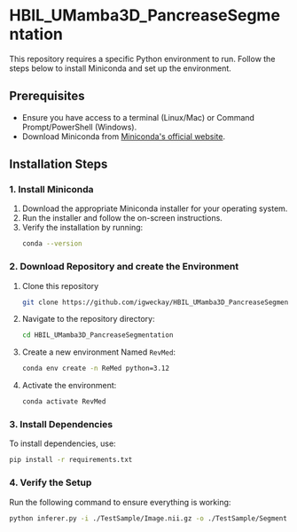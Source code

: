 # HBIL_UMamba3D_PancreaseSegmentation

This repository requires a specific Python environment to run. Follow the steps below to install Miniconda and set up the environment.

## Prerequisites

- Ensure you have access to a terminal (Linux/Mac) or Command Prompt/PowerShell (Windows).
- Download Miniconda from [Miniconda's official website](https://docs.conda.io/en/latest/miniconda.html).

## Installation Steps

### 1. Install Miniconda

1. Download the appropriate Miniconda installer for your operating system.
2. Run the installer and follow the on-screen instructions.
3. Verify the installation by running:
    ```bash
    conda --version
    ```

### 2. Download Repository and create the Environment

1. Clone this repository
    ```bash
    git clone https://github.com/igweckay/HBIL_UMamba3D_PancreaseSegmentation.git
    ```
2. Navigate to the repository directory:
    ```bash
    cd HBIL_UMamba3D_PancreaseSegmentation
    ```
3. Create a new environment Named `RevMed`:
    ```bash
    conda env create -n ReMed python=3.12
    ```
4. Activate the environment:
    ```bash
    conda activate RevMed
    ```

### 3. Install Dependencies

To install dependencies, use:
```bash
pip install -r requirements.txt
```

### 4. Verify the Setup

Run the following command to ensure everything is working:
```bash
python inferer.py -i ./TestSample/Image.nii.gz -o ./TestSample/Segment.nii.gz
```
